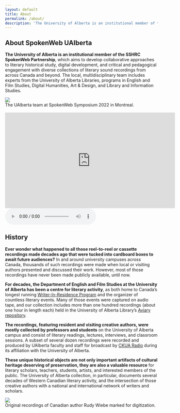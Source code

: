 ```yaml
---
layout: default
title: About
permalink: /about/
description: 'The University of Alberta is an institutional member of the SSHRC SpokenWeb Partnership, which aims to develop collaborative approaches to literary historical study, digital development...'
---
```


## About SpokenWeb UAlberta
**The University of Alberta is an institutional member of the SSHRC SpokenWeb Partnership**, which aims to develop collaborative approaches to literary historical study, digital development, and critical and pedagogical engagement with diverse collections of literary sound recordings from across Canada and beyond. The local, multidisciplinary team includes experts from the University of Alberta Libraries, programs in English and Film Studies, Digital Humanities, Art & Design, and Library and Information Studies.

<div class = "figure">
  <img src="{{ '/img/team.jpg' | absolute_url }}"/>
  <figcaption>The UAlberta team at SpokenWeb Symposium 2022 in Montreal.</figcaption>
</div>
<br>

<iframe width="560" height="315" src="https://www.youtube.com/embed/p8UF3GIZbjk?si=X6LaJa-kU_awmES9" title="YouTube video player" frameborder="0" allow="accelerometer; autoplay; clipboard-write; encrypted-media; gyroscope; picture-in-picture; web-share" allowfullscreen></iframe>


<audio controls>
  <source src="https://cbcradiolive.akamaized.net/hls/live/2041031/ES_R1EQQ/master.m3u8" type="audio/mpeg">
  Your browser does not support the audio element.
</audio>


## History

**Ever wonder what happened to all those reel-to-reel or cassette recordings made decades ago that were tucked into cardboard boxes to await future audiences?** In and around university campuses across Canada, thousands of such recordings were made when local or visiting authors presented and discussed their work. However, most of those recordings have never been made publicly available, until now. 

**For decades, the Department of English and Film Studies at the University of Alberta has been a centre for literary activity**, as both home to Canada’s longest running [Writer-In-Residence Program](https://www.ualberta.ca/english-film-studies/programs/writer-in-residence-program/index.html) and the organizer of countless literary events. Many of those events were captured on audio tape, and our collection includes more than one hundred recordings (about one hour in length each) held in the University of Alberta Library’s [Aviary repository](https://ualberta.aviaryplatform.com). 

**The recordings, featuring resident and visiting creative authors, were mostly collected by professors and students** on the University of Alberta campus and consist of literary readings, lectures, interviews, and classroom sessions. A subset of several dozen recordings were recorded and produced by UAlberta faculty and staff for broadcast by [CKUA Radio](https://ckua.com/) during its affiliation with the University of Alberta.

**These unique historical objects are not only important artifacts of cultural heritage deserving of preservation, they are also a valuable resource** for literary scholars, teachers, students, artists, and interested members of the public. The University of Alberta collection, in particular, documents several decades of Western Canadian literary activity, and the intersection of those creative authors with a national and international network of writers and scholars.


<div class = "figure">
  <img src="{{ '/img/digtape.jpg' | absolute_url }}"/>
  <figcaption>Original recordings of Canadian author Rudy Wiebe marked for digitization.</figcaption>
</div>
